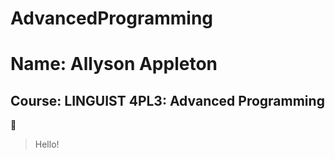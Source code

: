 # AdvancedProgramming
# Name: Allyson Appleton
## Course: LINGUIST 4PL3: Advanced Programming
:hatched_chick:
> Hello!